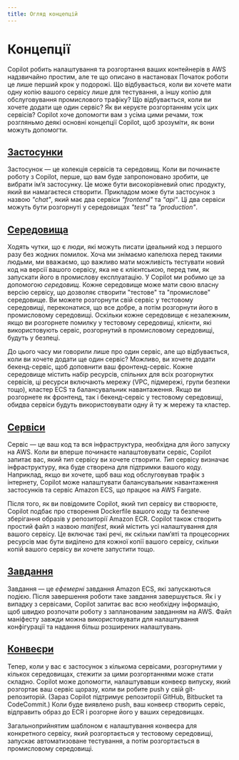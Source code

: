 ```yaml
---
title: Огляд концепцій
---
```


# Концепції

Copilot робить налаштування та розгортання ваших контейнерів в AWS надзвичайно простим, але те що описано в настановах Початок роботи це лише перший крок у подорожі. Що відбувається, коли ви хочете мати одну копію вашого сервісу лише для тестування, а іншу копію для обслуговування промислового трафіку? Що відбувається, коли ви хочете додати ще один сервіс? Як ви керуєте розгортанням усіх цих сервісів? Copilot хоче допомогти вам з усіма цими речами, тож розгляньмо деякі основні концепції Copilot, щоб зрозуміти, як вони можуть допомогти.

## [Застосунки](../applications/)

Застосунок — це колекція сервісів та середовищ. Коли ви починаєте роботу з Copilot, перше, що вам буде запропоновано зробити, це вибрати імʼя застосунку. Це може бути високорівневий опис продукту, який ви намагаєтеся створити. Прикладом може бути застосунок з назвою _"chat"_, який має два сервіси _"frontend"_ та _"api"_. Ці два сервіси можуть бути розгорнуті у середовищах _"test"_ та _"production"_.

## [Середовища](../environments/)

Ходять чутки, що є люди, які можуть писати ідеальний код з першого разу без жодних помилок. Хоча ми знімаємо капелюха перед такими людьми, ми вважаємо, що важливо мати можливість тестувати новий код на версії вашого сервісу, яка не є клієнтською, перед тим, як запускати його в промислову експлуатацію. У Copilot ми робимо це за допомогою _середовищ_. Кожне середовище може мати свою власну версію сервісу, що дозволяє створити "тестове" та "промислове" середовище. Ви можете розгорнути свій сервіс у тестовому середовищі, переконатися, що все добре, а потім розгорнути його в промисловому середовищі. Оскільки кожне середовище є незалежним, якщо ви розгорнете помилку у тестовому середовищі, клієнти, які використовують сервіс, розгорнутий в промисловому середовищі, будуть у безпеці.

До цього часу ми говорили лише про один сервіс, але що відбувається, коли ви хочете додати ще один сервіс? Можливо, ви хочете додати бекенд-сервіс, щоб доповнити ваш фронтенд-сервіс. Кожне середовище містить набір ресурсів, спільних для всіх розгорнутих сервісів, ці ресурси включають мережу (VPC, підмережі, групи безпеки тощо), кластер ECS та балансувальник навантаження. Якщо ви розгорнете як фронтенд, так і бекенд-сервіс у тестовому середовищі, обидва сервіси будуть використовувати одну й ту ж мережу та кластер.

## [Сервіси](../services/)

Сервіс — це ваш код та вся інфраструктура, необхідна для його запуску на AWS. Коли ви вперше починаєте налаштовувати сервіс, Copilot запитає вас, який _тип_ сервісу ви хочете створити. _Тип_ сервісу визначає інфраструктуру, яка буде створена для підтримки вашого коду. Наприклад, якщо ви хочете, щоб ваш код обслуговував трафік з інтернету, Copilot може налаштувати балансувальник навантаження застосунків та сервіс Amazon ECS, що працює на AWS Fargate.

Після того, як ви повідомите Copilot, який тип сервісу ви створюєте, Copilot подбає про створення Dockerfile вашого коду та безпечне зберігання образів у репозиторії Amazon ECR. Copilot також створить простий файл з назвою _manifest_, який містить усі налаштування для вашого сервісу. Це включає такі речі, як скільки памʼяті та процесорних ресурсів має бути виділено для кожної копії вашого сервісу, скільки копій вашого сервісу ви хочете запустити тощо.

## [Завдання](../jobs/)

Завдання — це _ефемерні_ завдання Amazon ECS, які запускаються подією. Після завершення роботи таке завдання завершується. Як і у випадку з сервісами, Copilot запитає вас всю необхідну інформацію, щоб швидко розпочати роботу з запланованим завданням на AWS. Файл маніфесту завжди можна використовувати для налаштування конфігурації та надання більш розширених налаштувань.

## [Конвеєри](../pipelines/)

Тепер, коли у вас є застосунок з кількома сервісами, розгорнутими у кількох середовищах, стежити за цими розгортаннями може стати складно. Copilot може допомогти, налаштувавши конвеєр випуску, який розгортає ваш сервіс щоразу, коли ви робите push у свій git-репозиторій. (Зараз Copilot підтримує репозиторії GitHub, Bitbucket та CodeCommit.) Коли буде виявлено push, ваш конвеєр створить сервіс, відправить образ до ECR і розгорне його у ваших середовищах.

Загальноприйнятим шаблоном є налаштування конвеєра для конкретного сервісу, який розгортається у тестовому середовищі, запускає автоматизоване тестування, а потім розгортається в промисловому середовищі.
